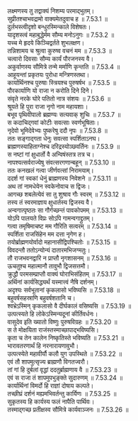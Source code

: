 

  
लक्ष्मणस्य तु तद्वाक्यं निशम्य परमाद्भुतम्।  
सुप्रीतश्चाभवद्रामो वाक्यमेतदुवाच ह ॥ 7.53.1 ॥   
दुर्लभस्त्वीदृशो बन्धुरस्मिन्काले विशेषतः।  
यादृशस्त्वं महाबुद्धेर्मम सौम्य मनोऽनुगः ॥ 7.53.2 ॥   
यच्च मे हृदये किञ्चिद्वर्तते शुभलक्षण।  
तन्निशामय च श्रुत्वा कुरुष्व वचनं मम ॥ 7.53.3 ॥   
चत्वारो दिवसाः सौम्य कार्यं पौरजनस्य वै।  
अकुर्वाणस्य सौमित्रे तन्मे मर्माणि कृन्तति ॥ 7.53.4 ॥   
आहूयन्तां प्रकृतयः पुरोधा मन्त्रिणस्तथा।  
कार्यार्थिनश्च पुरुषाः स्त्रियश्च पुरुषर्षभ ॥ 7.53.5 ॥   
पौरकार्याणि यो राजा न करोति दिने दिने।  
संवृते नरके घोरे पतितो नात्र संशयः ॥ 7.53.6 ॥   
श्रूयते हि पुरा राजा नृगो नाम महायशाः।  
बभूव पृथिवीपालो ब्रह्मण्यः सत्यवाक् शुचिः ॥ 7.53.7 ॥   
स कदाचिद्गवां कोटीः सवत्साः स्वर्णभूषिताः।  
नृदेवो भूमिदेवेभ्यः पुष्करेषु ददौ नृपः ॥ 7.53.8 ॥   
ततः सङ्गाद्गता धेनुः सवत्सा स्पर्शिताऽनघ।  
ब्राह्मणस्याहिताग्नेश्च दरिद्रस्योञ्छवर्तिनः ॥ 7.53.9 ॥   
स नष्टां गां क्षुधार्तो वै अन्विषंस्तत्र तत्र च।  
नापश्यत्सर्वराज्येषु संवत्सरगणान्बहून् ॥ 7.53.10 ॥   
ततः कनखलं गत्वा जीर्णवत्सां निरामयाम्।  
ददर्श गां स्वकां धेनुं ब्राह्मणस्य निवेशने ॥ 7.53.11 ॥   
अथ तां नामधेयेन स्वकेनोवाच स द्विजः।  
आगच्छ शबलेत्येवं सा तु शुश्राव गौः स्वरम् ॥ 7.53.12 ॥   
तस्य तं स्वरमाज्ञाय क्षुधार्तस्य द्विजस्य वै।  
अन्वगात्पृष्ठतः सा गौर्गच्छन्तं पावकोपमम् ॥ 7.53.13 ॥   
योऽपि पालयते विप्रः सोऽपि गामन्वगाद्द्रुतम्।  
गत्वा तमृषिमाचष्ट मम गौरिति सत्वरम् ॥ 7.53.14 ॥   
स्पर्शिता राजसिंहेन मम दत्ता नृगेण ह।  
तयोर्ब्राह्मणयोर्वादो महानासीद्विपश्चितोः ॥ 7.53.15 ॥   
विवदन्तौ ततोऽन्योन्यं दातारमभिजग्मतुः।  
तौ राजभवनद्वारि न प्राप्तौ नृगशासनम् ॥ 7.53.16 ॥   
ऊचतुश्च महात्मानौ तावुभौ द्विजसत्तमौ।  
क्रुद्धौ परमसम्प्राप्तौ वाक्यं घोराभिसंहितम् ॥ 7.53.17 ॥   
अर्थिनां कार्यसिद्ध्यर्थं यस्मात्त्वं नैषि दर्शनम्।  
अदृश्यः सर्वभूतानां कृकलासो भविष्यसि ॥ 7.53.18 ॥   
बहुवर्षसहस्राणि बहुवर्षशतानि च।  
श्वभ्रेऽस्मिन् कृकलासो वै दीर्घकालं वसिष्यसि ॥ 7.53.19 ॥   
उत्पत्स्यते हि लोकेऽस्मिन्यदूनां कीर्तिवर्धनः।  
वासुदेव इति ख्यातो विष्णुः पुरुषविग्रहः ॥ 7.53.20 ॥   
स ते मोक्षयिता राजंस्तस्माच्छापाद्भविष्यसि।  
कृता च तेन कालेन निष्कृतिस्ते भविष्यति ॥ 7.53.21 ॥   
भारावतरणार्थं हि नरनारायणावुभौ।  
उत्पत्स्येते महावीर्यौ कलौ युग उपस्थिते ॥ 7.53.22 ॥   
एवं तौ शापमुत्सृज्य ब्राह्मणौ विगतज्वरौ।  
तां गां हि दुर्बलां वृद्धां ददतुर्ब्राह्मणाय वै ॥ 7.53.23 ॥   
एवं स राजा तं शापमुपभुङ्क्ते सुदारुणम् ॥ 7.53.24 ॥   
कार्यार्थिनां विमर्दो हि राज्ञां दोषाय कल्पते।  
तच्छीघ्रं दर्शनं मह्यमभिवर्तन्तु कार्यिणः ॥ 7.53.25 ॥   
सुकृतस्य हि कार्यस्य फलं नापैति पार्थिवः।  
तस्माद्गच्छ प्रतीक्षस्व सौमित्रे कार्यवाञ्जनः ॥ 7.53.26 ॥   
